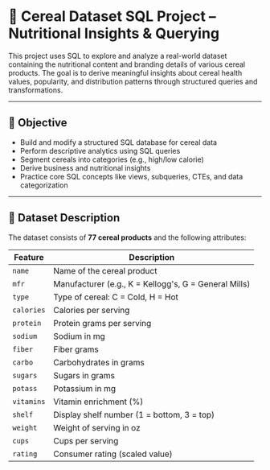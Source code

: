 # 🥣 Cereal Dataset SQL Project – Nutritional Insights & Querying

This project uses SQL to explore and analyze a real-world dataset containing the nutritional content and branding details of various cereal products. The goal is to derive meaningful insights about cereal health values, popularity, and distribution patterns through structured queries and transformations.

---

## 🎯 Objective

- Build and modify a structured SQL database for cereal data
- Perform descriptive analytics using SQL queries
- Segment cereals into categories (e.g., high/low calorie)
- Derive business and nutritional insights
- Practice core SQL concepts like views, subqueries, CTEs, and data categorization

---

## 🧾 Dataset Description

The dataset consists of **77 cereal products** and the following attributes:

| Feature         | Description                                        |
|----------------|----------------------------------------------------|
| `name`          | Name of the cereal product                         |
| `mfr`           | Manufacturer (e.g., K = Kellogg's, G = General Mills) |
| `type`          | Type of cereal: C = Cold, H = Hot                  |
| `calories`      | Calories per serving                               |
| `protein`       | Protein grams per serving                          |
| `sodium`        | Sodium in mg                                       |
| `fiber`         | Fiber grams                                        |
| `carbo`         | Carbohydrates in grams                             |
| `sugars`        | Sugars in grams                                    |
| `potass`        | Potassium in mg                                    |
| `vitamins`      | Vitamin enrichment (%)                             |
| `shelf`         | Display shelf number (1 = bottom, 3 = top)         |
| `weight`        | Weight of serving in oz                            |
| `cups`          | Cups per serving                                   |
| `rating`        | Consumer rating (scaled value)                     |
